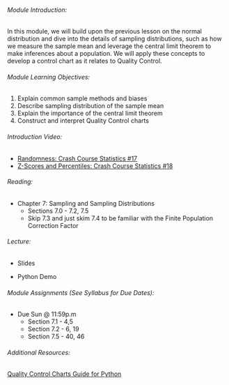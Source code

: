 ###### Module Introduction:

In this module, we will build upon the previous lesson on the normal distribution and dive into the details of sampling distributions, such as how we measure the sample mean and leverage the central limit theorem to make inferences about a population. We will apply these concepts to develop a control chart as it relates to Quality Control.

###### Module Learning Objectives:  

1.  Explain common sample methods and biases
2.  Describe sampling distribution of the sample mean
3.  Explain the importance of the central limit theorem
4.  Construct and interpret Quality Control charts

###### Introduction Video:

*   [Randomness: Crash Course Statistics #17](https://www.youtube.com/watch?v=jL9en6NvQfk&list=PL8dPuuaLjXtNM_Y-bUAhblSAdWRnmBUcr&index=18)
*   [Z-Scores and Percentiles: Crash Course Statistics #18](https://www.youtube.com/watch?v=uAxyI_XfqXk&list=PL8dPuuaLjXtNM_Y-bUAhblSAdWRnmBUcr&index=19)

###### Reading:

*   Chapter 7: Sampling and Sampling Distributions
    *   Sections 7.0 - 7.2, 7.5
    *   Skip 7.3 and just skim 7.4 to be familiar with the Finite Population Correction Factor

###### Lecture:

*   Slides
    
*   Python Demo

###### Module Assignments (See Syllabus for Due Dates):

*   Due Sun @ 11:59p.m
    *   Section 7.1 - 4,5
    *   Section 7.2 - 6, 19
    *   Section 7.5 - 40, 46

###### Additional Resources:

[Quality Control Charts Guide for Python](https://towardsdatascience.com/quality-control-charts-guide-for-python-9bb1c859c051)
